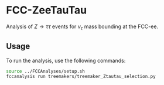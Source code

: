 # FCC-ZeeTauTau
Analysis of $Z \rightarrow \tau \tau$ events for $\nu_\tau$ mass bounding at the FCC-ee.

## Usage
To run the analysis, use the following commands:

```sh
source ../FCCAnalyses/setup.sh
fccanalysis run treemakers/treemaker_Ztautau_selection.py
```
